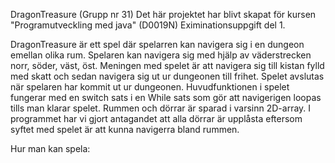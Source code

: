 DragonTreasure (Grupp nr 31)
Det här projektet har blivt skapat för kursen "Programutveckling med java" (D0019N) Eximinationsuppgift del 1.

DragonTreasure är ett spel där spelarren kan navigera sig i en dungeon emellan olika rum. Spelaren kan navigera sig med hjälp av väderstrecken norr, söder, väst, öst. Meningen med spelet är att navigera sig till kistan fylld med skatt och sedan navigera sig ut ur dungeonen till frihet. Spelet avslutas när spelaren har kommit ut ur dungeonen. Huvudfunktionen i spelet fungerar med en switch sats i en While sats som gör att navigerigen loopas tills man klarar spelet. Rummen och dörrar är sparad i varsinn 2D-array. I programmet har vi gjort antagandet att alla dörrar är upplåsta eftersom syftet med spelet är att kunna navigerra bland rummen.

Hur man kan spela:

